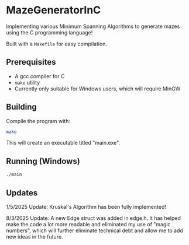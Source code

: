 # MazeGeneratorInC

Implementing various Minimum Spanning Algorithms to generate mazes using the C programming language!

Built with a `Makefile` for easy compilation.

## Prerequisites

- A gcc compiler for C
- `make` utility
- Currently only suitable for Windows users, which will require MinGW

## Building

Compile the program with:

```sh
make
```

This will create an executable titled "main.exe".

## Running (Windows)

```sh
./main
```

## Updates

1/5/2025 Update: Kruskal's Algorithm has been fully implemented!

8/3/2025 Update: A new Edge struct was added in edge.h. It has helped make the code a lot more readable and eliminated my use of "magic numbers", which will further eliminate technical debt and allow me to add new ideas in the future.

